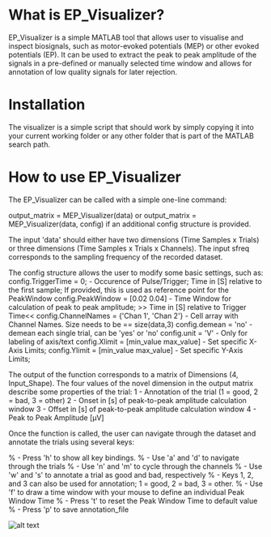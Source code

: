 # What is EP_Visualizer?
EP_Visualizer is a simple MATLAB tool that allows user to visualise and inspect biosignals, such as motor-evoked potentials (MEP) or other evoked potentials (EP).
It can be used to extract the peak to peak amplitude of the signals in a pre-defined or manually selected time window and allows for annotation of low quality signals for later rejection.

# Installation
The visualizer is a simple script that should work by simply copying it into your current working folder or any other folder that is part of the MATLAB search path.

# How to use EP_Visualizer
The EP_Visualizer can be called with a simple one-line command:

output_matrix = MEP_Visualizer(data)
or 
output_matrix = MEP_Visualizer(data, config) if an additional config structure is provided.

The input 'data' should either have two dimensions (Time Samples x Trials) or three dimensions (Time Samples x Trials x  Channels). The input sfreq corresponds to the sampling frequency of the recorded dataset.

The config structure allows the user to modify some basic settings, such as:
config.TriggerTime       = 0; - Occurence of Pulse/Trigger; Time in [S] relative to the first sample; If provided, this is used as reference point for the PeakWindow
config.PeakWindow        = [0.02 0.04] - Time Window for calculation of peak to peak amplitude; >> Time in [S] relative to Trigger Time<<
config.ChannelNames      = {'Chan 1', 'Chan 2'} - Cell array with Channel Names. Size needs to be == size(data,3)
config.demean            = 'no' - demean each single trial, can be 'yes' or 'no'
config.unit              = 'V' - Only for labeling of axis/text
config.Xlimit            = [min_value max_value] - Set specific X-Axis Limits;
config.Ylimit            = [min_value max_value] - Set specific Y-Axis Limits;

The output of the function corresponds to a matrix of Dimensions (4, Input_Shape). The four values of the novel dimension in the output matrix describe some properties of the trial:
1 - Annotation of the trial (1 = good, 2 = bad, 3 = other)
2 - Onset in [s] of peak-to-peak amplitude calculation window
3 - Offset in [s] of peak-to-peak amplitude calculation window
4 - Peak to Peak Amplitude [µV]

Once the function is called, the user can navigate through the dataset and annotate the trials using several keys:

% - Press 'h' to show all key bindings.
% - Use 'a' and 'd' to navigate through the trials
% - Use 'n' and 'm' to cycle through the channels
% - Use 'w' and 's' to annotate a trial as good and bad, respectively
% - Keys 1, 2, and 3 can also be used for annotation; 1 = good, 2 = bad, 3 = other.
% - Use 'f' to draw a time window with your mouse to define an individual Peak Window Time
% - Press 't' to reset the Peak Window Time to default value
% - Press 'p' to save annotation_file


![alt text](https://github.com/XamHom/MEP_Visualizer/blob/main/image1.png?raw=true)

